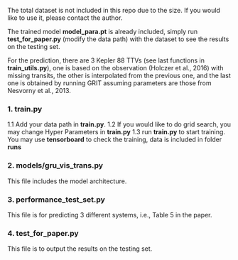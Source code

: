 
The total dataset is not included in this repo due to the size. If you would like to use it, please contact the author.

The trained model **model_para.pt** is already included, simply run **test_for_paper.py** (modify the data path) with the dataset to see the results on the testing set.

For the prediction, there are 3 Kepler 88 TTVs (see last functions in **train_utils.py**), one is based on the observation (Holczer et al., 2016) with missing transits, the other is interpolated from the previous one, and the last one is obtained by running GRIT assuming parameters are those from Nesvorny et al., 2013.

### 1. train.py
1.1 Add your data path in **train.py**.
1.2 If you would like to do grid search, you may change Hyper Parameters in **train.py**
1.3 run **train.py** to start training. You may use **tensorboard** to check the training, data is included in folder **runs**

### 2. models/gru_vis_trans.py
This file includes the model architecture.

### 3. performance_test_set.py
This file is for predicting 3 different systems, i.e., Table 5 in the paper. 

### 4. test_for_paper.py
This file is to output the results on the testing set.

